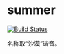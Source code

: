 summer
======
[![Build Status](https://travis-ci.org/atschx/summer.svg?branch=master)](https://travis-ci.org/atschx/summer)

名称取“沙漠”谐音。
